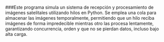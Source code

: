 ###Este programa simula un sistema de recepción y procesamiento de imágenes satelitales utilizando hilos en Python. Se emplea una cola para almacenar las imágenes temporalmente, permitiendo que un hilo reciba imágenes de forma impredecible mientras otro las procesa lentamente, garantizando concurrencia, orden y que no se pierdan datos, incluso bajo alta carga.
